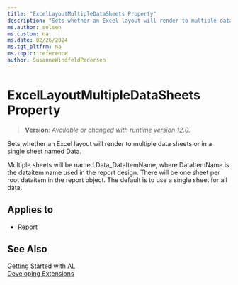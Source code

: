 ```yaml
---
title: "ExcelLayoutMultipleDataSheets Property"
description: "Sets whether an Excel layout will render to multiple data sheets or in a single sheet named Data."
ms.author: solsen
ms.custom: na
ms.date: 02/26/2024
ms.tgt_pltfrm: na
ms.topic: reference
author: SusanneWindfeldPedersen
---
```

[//]: # (START>DO_NOT_EDIT)
[//]: # (IMPORTANT:Do not edit any of the content between here and the END>DO_NOT_EDIT.)
[//]: # (Any modifications should be made in the .xml files in the ModernDev repo.)
# ExcelLayoutMultipleDataSheets Property
> **Version**: _Available or changed with runtime version 12.0._

Sets whether an Excel layout will render to multiple data sheets or in a single sheet named Data. 
    
Multiple sheets will be named Data_DataItemName, where DataItemName is the dataitem name used in the report design. 
There will be one sheet per root dataitem in the report object. The default is to use a single sheet for all data.
    

## Applies to
-   Report

[//]: # (IMPORTANT: END>DO_NOT_EDIT)
## See Also  
[Getting Started with AL](../devenv-get-started.md)  
[Developing Extensions](../devenv-dev-overview.md)  
